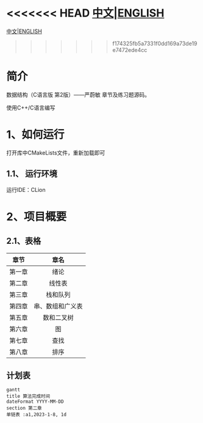 <<<<<<< HEAD
[中文](Source/DataStructure_Cpp/README.md)|[ENGLISH](Source/DataStructure_Cpp/README_EN.md) 
=======
[中文](README.md)|[ENGLISH](README_EN.md) 
>>>>>>> f174325fb5a7331f0dd169a73de19e7472ede4cc
# 简介
数据结构（C语言版 第2版）——严蔚敏 章节及练习题源码。 

使用C++/C语言编写

# 1、如何运行
打开库中CMakeLists文件，重新加载即可

## 1.1、 运行环境
运行IDE：CLion

# 2、项目概要
## 2.1、表格
| 章节  | 章名  |
|:---:|:---:|
| 第一章 | 绪论  |
| 第二章 |线性表|
| 第三章 |栈和队列|
| 第四章 |串、数组和广义表|
| 第五章 |数和二叉树|
|第六章|图|
|第七章|查找|
|第八章|排序|

## 计划表
```mermaid
gantt
title 算法完成时间
dateFormat YYYY-MM-DD
section 第二章 
单链表 :a1,2023-1-8, 1d
```
